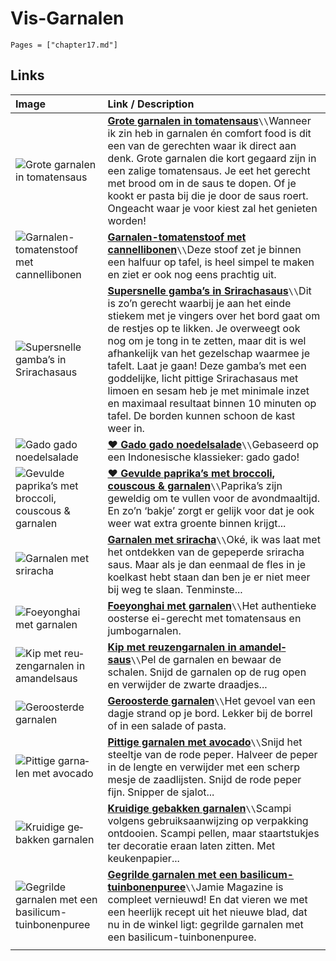 # Vis-Garnalen

```@contents
Pages = ["chapter17.md"]
```

## Links

| Image| Link / Description |
| :--- | :--- |
| ![Grote garnalen in tomatensaus](https://www.francescakookt.nl/wp-content/uploads/2022/05/grote-garnalen-in-tomatensaus-4.jpg) | **[Grote garnalen in tomatensaus](https://www.francescakookt.nl/grote-garnalen-tomatensaus/)**``\\``Wanneer ik zin heb in garnalen én comfort food is dit een van de gerechten waar ik direct aan denk. Grote garnalen die kort gegaard zijn in een zalige tomatensaus. Je eet het gerecht met brood om in de saus te dopen. Of je kookt er pasta bij die je door de saus roert. Ongeacht waar je voor kiest zal het genieten worden! |
| ![Garnalen-tomatenstoof met cannellibonen](https://static.ah.nl/static/recepten/img_RAM_PRD157978_890x594_JPG.jpg) | **[Garnalen-tomatenstoof met cannellibonen](https://www.ah.nl/allerhande/recept/R-R1196161/garnalen-tomatenstoof-met-cannellibonen-advertorial)**``\\``Deze stoof zet je binnen een halfuur op tafel, is heel simpel te maken en ziet er ook nog eens prachtig uit. |
| ![Supersnelle gamba’s in Srirachasaus](https://img.culy.nl/images/XHGpm99Pl8k-krQW8CH4E3Hzsbo=/860x303/smart/filters:quality(80):format(jpeg):background_color(fff)/https%3A%2F%2Fwww.culy.nl%2Fwp-content%2Fuploads%2F2021%2F07%2FSAM6527.jpg) | **[Supersnelle gamba’s in Srirachasaus](https://www.culy.nl/recepten/gambas-in-srirachasaus/)**``\\``Dit is zo’n gerecht waarbij je aan het einde stiekem met je vingers over het bord gaat om de restjes op te likken. Je overweegt ook nog om je tong in te zetten, maar dit is wel afhankelijk van het gezelschap waarmee je tafelt. Laat je gaan! Deze gamba’s met een goddelijke, licht pittige Srirachasaus met limoen en sesam heb je met minimale inzet en maximaal resultaat binnen 10 minuten op tafel. De borden kunnen schoon de kast weer in. |
| ![Gado gado noedelsalade](https://static.ah.nl/static/recepten/img_RAM_PRD123102_445x297_JPG.jpg) | **[♥ Gado gado noedelsalade](https://www.ah.nl/allerhande/recept/R-R1192867/gado-gado-noedelsalade)**``\\``Gebaseerd op een Indonesische klassieker: gado gado! |
| ![Gevulde paprika’s met broccoli, couscous & garnalen](https://www.francescakookt.nl/wp-content/uploads/2022/05/Gevulde-paprika-met-broccoli-couscous-en-garnalen_1.jpg) | **[♥ Gevulde paprika’s met broccoli, couscous & garnalen](https://www.francescakookt.nl/gevulde-paprika-s-broccoli-couscous-en-garnalen/)**``\\``Paprika’s zijn geweldig om te vullen voor de avondmaaltijd. En zo’n ‘bakje’ zorgt er gelijk voor dat je ook weer wat extra groente binnen krijgt... |
| ![Garnalen met sriracha](https://www.francescakookt.nl/wp-content/uploads/garnalen-in-sriracha-1.jpg) | **[Garnalen met sriracha](https://www.francescakookt.nl/garnalen-met-sriracha/)**``\\``Oké, ik was laat met het ontdekken van de gepeperde sriracha saus. Maar als je dan eenmaal de fles in je koelkast hebt staan dan ben je er niet meer bij weg te slaan. Tenminste... |
| ![Foe­yong­hai met gar­na­len](https://static.ah.nl/static/recepten/img_007115_445x297_JPG.jpg) | **[Foe­yong­hai met gar­na­len](https://www.ah.nl/allerhande/recept/R-R697334/foeyonghai-met-garnalen)**``\\``Het authentieke oosterse ei-gerecht met tomatensaus en jumbogarnalen. |
| ![Kip met reu­zen­gar­na­len in aman­del­saus](https://static.ah.nl/static/recepten/img_011264_445x297_JPG.jpg) | **[Kip met reu­zen­gar­na­len in aman­del­saus](https://www.ah.nl/allerhande/recept/R-R669372/kip-met-reuzengarnalen-in-amandelsaus)**``\\``Pel de garnalen en bewaar de schalen. Snijd de garnalen op de rug open en verwijder de zwarte draadjes... |
| ![Ge­roos­ter­de gar­na­len](https://static.ah.nl/static/recepten/img_080633_445x297_JPG.jpg) | **[Ge­roos­ter­de gar­na­len](https://www.ah.nl/allerhande/recept/R-R839632/geroosterde-garnalen)**``\\``Het gevoel van een dagje strand op je bord. Lekker bij de borrel of in een salade of pasta. |
| ![Pit­ti­ge gar­na­len met avo­ca­do](https://static.ah.nl/static/recepten/img_007126_445x297_JPG.jpg) | **[Pit­ti­ge gar­na­len met avo­ca­do](https://www.ah.nl/allerhande/recept/R-R704306/pittige-garnalen-met-avocado)**``\\``Snijd het steeltje van de rode peper. Halveer de peper in de lengte en verwijder met een scherp mesje de zaadlijsten. Snijd de rode peper fijn. Snipper de sjalot... |
| ![Krui­di­ge ge­bak­ken gar­na­len](https://static.ah.nl/static/recepten/img_010180_445x297_JPG.jpg) | **[Krui­di­ge ge­bak­ken gar­na­len](https://www.ah.nl/allerhande/recept/R-R624704/kruidige-gebakken-garnalen)**``\\``Scampi volgens gebruiksaanwijzing op verpakking ontdooien. Scampi pellen, maar staartstukjes ter decoratie eraan laten zitten. Met keukenpapier... |
| ![Gegrilde garnalen met een basilicum-tuinbonenpuree](https://img.culy.nl/images/9-l3iERfZVv473vicTRAtUD5jMI=/768x271/smart/filters:format(jpeg):quality(80)/https%3A%2F%2Fwww.culy.nl%2Fwp-content%2Fuploads%2F2017%2F07%2FGegrilde-garnalen-met-een-basilicum-tuinbonenpuree.jpg) | **[Gegrilde garnalen met een basilicum-tuinbonenpuree](https://www.culy.nl/recepten/gegrilde-garnalen-met-een-basilicum-tuinbonenpuree/)**``\\``Jamie Magazine is compleet vernieuwd! En dat vieren we met een heerlijk recept uit het nieuwe blad, dat nu in de winkel ligt: gegrilde garnalen met een basilicum-tuinbonenpuree. |
||